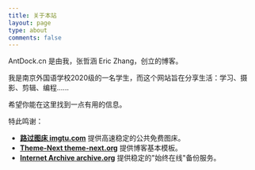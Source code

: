 ```yaml
---
title: 关于本站
layout: page
type: about
comments: false
---
```


AntDock.cn 是由我，张哲涵 Eric Zhang，创立的博客。

我是南京外国语学校2020级的一名学生，而这个网站旨在分享生活：学习、摄影、剪辑、编程......

希望你能在这里找到一点有用的信息。

特此鸣谢：

- [**路过图床 imgtu.com**](https://imgtu.com) 提供高速稳定的公共免费图床。
- [**Theme-Next theme-next.org**](https://theme-next.org) 提供博客基本模板。
- [**Internet Archive archive.org**](https://archive.org) 提供稳定的"始终在线"备份服务。